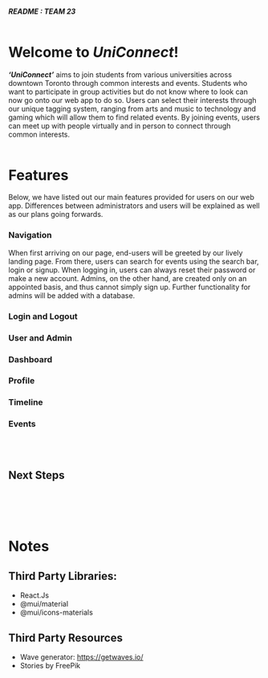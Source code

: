 ##### <b>README :</b> TEAM 23 </br></br>

# <b>Welcome to <em>UniConnect</em>!</b>
<em><b>‘UniConnect’</b></em> aims to join students from various universities across downtown Toronto through common interests and events. Students who want to participate in group activities but do not know where to look can now go onto our web app to do so. Users can select their interests through our unique tagging system, ranging from arts and music to technology and gaming which will allow them to find related events. By joining events, users can meet up with people virtually and in person to connect through common interests. </br></br>

# Features

Below, we have listed out our main features provided for users on our web app. Differences between administrators and users will be explained as well as our plans going forwards.

### <b>Navigation</b>

When first arriving on our page, end-users will be greeted by our lively landing page. From there, users can search for events using the search bar, login or signup. When logging in, users can always reset their password or make a new account. Admins, on the other hand, are created only on an appointed basis, and thus cannot simply sign up. Further functionality for admins will be added with a database. 

### <b>Login and Logout</b>

### <b>User and Admin</b>

### <b>Dashboard</b>

### <b>Profile</b>

### <b>Timeline</b>

### <b>Events</b>


</br></br>
## Next Steps

#


</br></br>


# Notes

## Third Party Libraries: 
* React.Js
* @mui/material
* @mui/icons-materials

## Third Party Resources
* Wave generator: https://getwaves.io/ 
* Stories by FreePik

####

